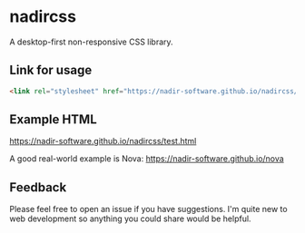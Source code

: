 # nadircss
A desktop-first non-responsive CSS library.

## Link for usage
```html
<link rel="stylesheet" href="https://nadir-software.github.io/nadircss/nadir.css">
```
## Example HTML
https://nadir-software.github.io/nadircss/test.html

A good real-world example is Nova: https://nadir-software.github.io/nova

## Feedback
Please feel free to open an issue if you have suggestions. I'm quite new to web development so anything you could share would be helpful.
